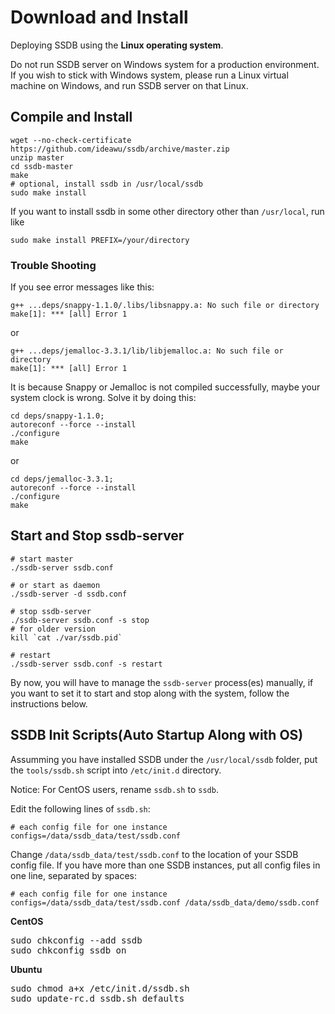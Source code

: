 # Download and Install

Deploying SSDB using the __Linux operating system__.

<div class="alert alert-warning">
Do not run SSDB server on Windows system for a production environment. If you wish to stick with Windows system, please run a Linux virtual machine on Windows, and run SSDB server on that Linux.
</div>

## Compile and Install

	wget --no-check-certificate https://github.com/ideawu/ssdb/archive/master.zip
	unzip master
	cd ssdb-master
	make
	# optional, install ssdb in /usr/local/ssdb
	sudo make install

If you want to install ssdb in some other directory other than `/usr/local`, run like

	sudo make install PREFIX=/your/directory

### Trouble Shooting

If you see error messages like this:

	g++ ...deps/snappy-1.1.0/.libs/libsnappy.a: No such file or directory
	make[1]: *** [all] Error 1

or

	g++ ...deps/jemalloc-3.3.1/lib/libjemalloc.a: No such file or directory
	make[1]: *** [all] Error 1
 
It is because Snappy or Jemalloc is not compiled successfully, maybe your system clock is wrong. Solve it by doing this:

    cd deps/snappy-1.1.0;
	autoreconf --force --install
	./configure
	make

or

    cd deps/jemalloc-3.3.1;
	autoreconf --force --install
	./configure
	make

## Start and Stop ssdb-server

	# start master
	./ssdb-server ssdb.conf
	
	# or start as daemon
	./ssdb-server -d ssdb.conf
	
	# stop ssdb-server
	./ssdb-server ssdb.conf -s stop
	# for older version
	kill `cat ./var/ssdb.pid`
	
	# restart
	./ssdb-server ssdb.conf -s restart


By now, you will have to manage the ```ssdb-server``` process(es) manually, if you want to set it to start and stop along with the system, follow the instructions below.

## SSDB Init Scripts(Auto Startup Along with OS)

Assumming you have installed SSDB under the ```/usr/local/ssdb``` folder, put the ```tools/ssdb.sh``` script into ```/etc/init.d``` directory.

<div class="alert alert-warning">
Notice: For CentOS users, rename <code>ssdb.sh</code> to <code>ssdb</code>.
</div>

Edit the following lines of ```ssdb.sh```:

	# each config file for one instance
	configs=/data/ssdb_data/test/ssdb.conf

Change ```/data/ssdb_data/test/ssdb.conf``` to the location of your SSDB config file. If you have more than one SSDB instances, put all config files in one line, separated by spaces:

	# each config file for one instance
	configs=/data/ssdb_data/test/ssdb.conf /data/ssdb_data/demo/ssdb.conf

__CentOS__

<pre>
sudo chkconfig --add ssdb
sudo chkconfig ssdb on
</pre>

__Ubuntu__

<pre>
sudo chmod a+x /etc/init.d/ssdb.sh
sudo update-rc.d ssdb.sh defaults
</pre>
